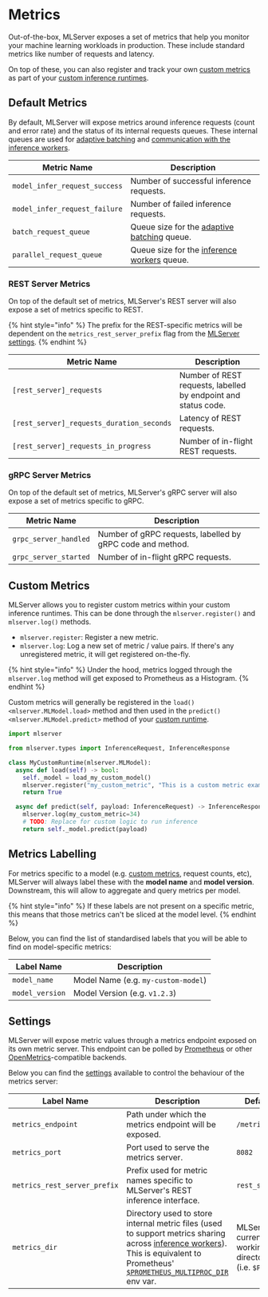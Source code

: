 # Metrics

Out-of-the-box, MLServer exposes a set of metrics that help you monitor your
machine learning workloads in production.
These include standard metrics like number of requests and latency.

On top of these, you can also register and track your own [custom metrics](#custom-metrics) 
as part of your [custom inference runtimes](./custom.md).

## Default Metrics

By default, MLServer will expose metrics around inference requests (count and
error rate) and the status of its internal requests queues.
These internal queues are used for [adaptive batching](./adaptive-batching.md) and
[communication with the inference workers](./parallel-inference.md).

| Metric Name                   | Description                                                         |
| ----------------------------- | ------------------------------------------------------------------- |
| `model_infer_request_success` | Number of successful inference requests.                            |
| `model_infer_request_failure` | Number of failed inference requests.                                |
| `batch_request_queue`         | Queue size for the [adaptive batching](./adaptive-batching.md) queue.  |
| `parallel_request_queue`      | Queue size for the [inference workers](./parallel-inference.md) queue. |

### REST Server Metrics

On top of the default set of metrics, MLServer's REST server will also expose a
set of metrics specific to REST.

{% hint style="info" %}
The prefix for the REST-specific metrics will be dependent on the
`metrics_rest_server_prefix` flag from the [MLServer settings](#settings).
{% endhint %}

| Metric Name                               | Description                                                    |
| ----------------------------------------- | -------------------------------------------------------------- |
| `[rest_server]_requests`                  | Number of REST requests, labelled by endpoint and status code. |
| `[rest_server]_requests_duration_seconds` | Latency of REST requests.                                      |
| `[rest_server]_requests_in_progress`      | Number of in-flight REST requests.                             |

### gRPC Server Metrics

On top of the default set of metrics, MLServer's gRPC server will also expose a
set of metrics specific to gRPC.

| Metric Name           | Description                                                |
| --------------------- | ---------------------------------------------------------- |
| `grpc_server_handled` | Number of gRPC requests, labelled by gRPC code and method. |
| `grpc_server_started` | Number of in-flight gRPC requests.                         |

## Custom Metrics

MLServer allows you to register custom metrics within your custom inference
runtimes.
This can be done through the `mlserver.register()` and `mlserver.log()`
methods.

- `mlserver.register`: Register a new metric.
- `mlserver.log`:
  Log a new set of metric / value pairs.
  If there's any unregistered metric, it will get registered on-the-fly.

{% hint style="info" %}
Under the hood, metrics logged through the `mlserver.log` method will get
exposed to Prometheus as a Histogram.
{% endhint %}

Custom metrics will generally be registered in the `load()
<mlserver.MLModel.load>` method and then used in the `predict()
<mlserver.MLModel.predict>` method of your [custom runtime](./custom).

```python
import mlserver

from mlserver.types import InferenceRequest, InferenceResponse

class MyCustomRuntime(mlserver.MLModel):
  async def load(self) -> bool:
    self._model = load_my_custom_model()
    mlserver.register("my_custom_metric", "This is a custom metric example")
    return True

  async def predict(self, payload: InferenceRequest) -> InferenceResponse:
    mlserver.log(my_custom_metric=34)
    # TODO: Replace for custom logic to run inference
    return self._model.predict(payload)
```

## Metrics Labelling

For metrics specific to a model (e.g. [custom metrics](#custom-metrics),
request counts, etc), MLServer will always label these with the **model name**
and **model version**.
Downstream, this will allow to aggregate and query metrics per model.

{% hint style="info" %}
If these labels are not present on a specific metric, this means that those
metrics can't be sliced at the model level.
{% endhint %}

Below, you can find the list of standardised labels that you will be able to
find on model-specific metrics:

| Label Name      | Description                         |
| --------------- | ----------------------------------- |
| `model_name`    | Model Name (e.g. `my-custom-model`) |
| `model_version` | Model Version (e.g. `v1.2.3`)       |

## Settings

MLServer will expose metric values through a metrics endpoint exposed on its
own metric server.
This endpoint can be polled by [Prometheus](https://prometheus.io/) or other
[OpenMetrics](https://openmetrics.io/)-compatible backends.

Below you can find the [settings](../reference/settings.md) available to control
the behaviour of the metrics server:

| Label Name  | Description  | Default      |
| ----------- | ------------ | ------------ |
| `metrics_endpoint` | Path under which the metrics endpoint will be exposed.  | `/metrics`  |
| `metrics_port` | Port used to serve the metrics server. | `8082` |
| `metrics_rest_server_prefix` | Prefix used for metric names specific to MLServer's REST inference interface. | `rest_server` |
| `metrics_dir`  | Directory used to store internal metric files (used to support metrics sharing across [inference workers](./parallel-inference.md)). This is equivalent to Prometheus' [`$PROMETHEUS_MULTIPROC_DIR`](https://github.com/prometheus/client_python/tree/master#multiprocess-mode-eg-gunicorn) env var. | MLServer's current working directory (i.e. `$PWD`) |
